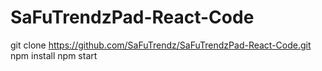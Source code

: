 # SaFuTrendzPad-React-Code

git clone https://github.com/SaFuTrendz/SaFuTrendzPad-React-Code.git
npm install
npm start
